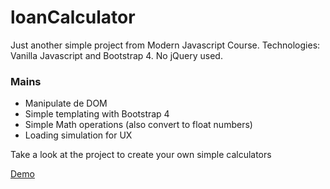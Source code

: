 # loanCalculator
<p>Just another simple project from Modern Javascript Course. Technologies: Vanilla Javascript and Bootstrap 4. No jQuery used.</p>

<h3>Mains</h3>
<ul>
<li>Manipulate de DOM</li>
<li>Simple templating with Bootstrap 4</li>
<li>Simple Math operations (also convert to float numbers)</li>
<li>Loading simulation for UX</li>
</ul>


<p>Take a look at the project to create your own simple calculators</p>

<a href="https://vluciano8.github.io/loancalculator">Demo</a>
